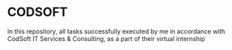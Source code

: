 # CODSOFT
In this repository, all tasks successfully executed by me in accordance with CodSoft IT Services &amp; Consulting, as a part of their virtual internship
